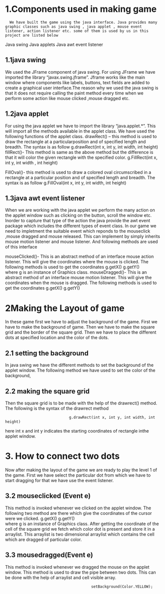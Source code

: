 # 1.Components used in making  game

      We have built the game using the java interface. Java provides many graphic classes such as java swing , java applet , mouse event listener, action listener etc. some of them is used by us in this project are listed below

Java swing
Java applets
Java awt event listener
## 1.1java swing
 We used the JFrame component of java swing. For using JFrame we have imported the library “javax.swing.jframe”. Jframe works like the main window   where components like labels, buttons, text fields are added to create a graphical user interface.The reason why we used the java swing is that it does not require calling the paint method every time when we perform some action like mouse clicked ,mouse dragged etc.

## 1.2java applet

For using the java applet we have to import the library “java.applet.*”. This will import all the methods available in the applet class. We have used the following functions of the applet class.
drawRect() – this method is used to draw the rectangle at a particularposition  and of specified length and breadth. The syntax is as follow 
                          g.drawRect(int x, int y, int width, int height)
fillRect()- This method is same as the above method but the difference is that it will color the given rectangle with the specified color.
                         g.FillRect(int x, int y, int width , int height)

FillOval()- this method is used to draw a colored oval circumscribed in a  rectangle at a particular  position  and of specified length and breadth. The syntax is as follow 
                          g.FillOval(int x, int y, int width, int height)

## 1.3java awt event listener
When we are working with the java applet  we perform the many action on the applet window such as clicking on the button, scroll the window etc. Inorder  to capture that type of the action the java provide the awt event package which includes the different types of event class. In our game we need to impletment the suitable event which reponds to the mouseclick ,mouse dragged and mouse released. This can implement by simply inherits  mouse motion listener and mouse listener. And following methods are used of this interface


mouseClicked()- This is an abstract method of an interface mouse action listener. This will give the coordinates where the mouse is clicked. The following methods is used to get the coordinates 
                                g.getX()
                                g.getY()   
where g is an  instance of Graphics class.
mouseDragged()-  This is an abstract method of an interface mouse motion listener. This will give the coordinates when the mouse is dragged. The following methods is used to get the coordinates
                                            g.getX()
                                            g.getY()   
# 2Making the Layout of game
In these game first we have to adjust the background of the game. First we have to make the background of game. Then we  have to make the square grid and the border of the square grid. Then we have  to place the different dots at specified location and the color of the dots.
## 2.1 setting the background 
In java swing we have the different methods to set the background of the applet window. The following method we have used to set the color of the background,
## 2.2 making the square grid
Then the square grid is to be made with the help of the drawrect() method. The following is the syntax of the drawrect method
                     
                                 g.drawRect(int x, int y, int width, int height)
here int x and int y indicates the starting coordinates of rectangle inthe applet window.
# 3. How to connect two dots

Now after making the layout of the game we are ready to play the level 1 of the game. First we have select the particular dot from which we have to start dragging for that we have use the event listener.
## 3.2 mouseclicked (Event e)
This method is invoked whenever we clicked on the applet window. The following two method are there which give the coordinates of the cursor were we clicked.
                                     g.getX()
                                     g.getY()   
where g is an  instance of Graphics class.
After getting the  coordinate of the cell of the square grid we fetch which color dot is present and store it in a arraylist. This arraylist is two dimensional arraylist which contains the cell which are dragged of particular color.
## 3.3 mousedragged(Event e) 
This method is invoked whenever we dragged the mouse on the applet window. This method is used to draw the pipe between two dots. This can be done with the help of arraylist and cell visible array.

                               
                                           setBackground(Color.YELLOW); 
